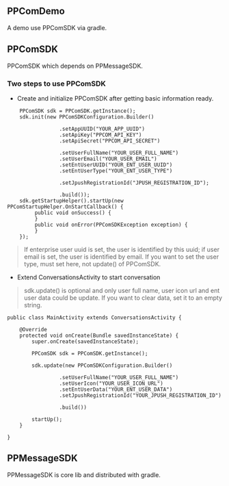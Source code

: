 
## PPComDemo 

A demo use PPComSDK via gradle.


## PPComSDK

PPComSDK which depends on PPMessageSDK.

### Two steps to use PPComSDK

* Create and initialize PPComSDK after getting basic information ready.


```
    PPComSDK sdk = PPComSDK.getInstance();
    sdk.init(new PPComSDKConfiguration.Builder()
    
                 .setAppUUID("YOUR_APP_UUID")
                 .setApiKey("PPCOM_API_KEY")
                 .setApiSecret("PPCOM_API_SECRET")
                 
                 .setUserFullName("YOUR_USER_FULL_NAME")
                 .setUserEmail("YOUR_USER_EMAIL")
                 .setEntUserUUID("YOUR_ENT_USER_UUID")
                 .setEntUserType("YOUR_ENT_USER_TYPE")

                 .setJpushRegistrationId("JPUSH_REGISTRATION_ID");

                 .build());
    sdk.getStartupHelper().startUp(new PPComStartupHelper.OnStartCallback() {
         public void onSuccess() {
         }
         public void onError(PPComSDKException exception) {
         }
    });
```

> If enterprise user uuid is set, the user is identified by this uuid;
if user email is set, the user is identified by email.
If you want to set the user type, must set here, not update() of PPComSDK.


* Extend ConversationsActivity to start conversation

> sdk.update() is optional and only user full name, user icon url and ent user data could be update.
If you want to clear data, set it to an empty string.


```
public class MainActivity extends ConversationsActivity {

    @Override
    protected void onCreate(Bundle savedInstanceState) {
        super.onCreate(savedInstanceState);

        PPComSDK sdk = PPComSDK.getInstance();

        sdk.update(new PPComSDKConfiguration.Builder()
        
                 .setUserFullName("YOUR_USER_FULL_NAME")
                 .setUserIcon("YOUR_USER_ICON_URL")
                 .setEntUserData("YOUR_ENT_USER_DATA")
                 .setJpushRegistrationId("YOUR_JPUSH_REGISTRATION_ID")
                 
                 .build())

        startUp();
    }

}

```



## PPMessageSDK

PPMessageSDK is core lib and distributed with gradle.
